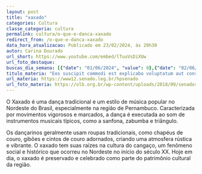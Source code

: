 ```yaml
---
layout: post
title: "xaxado"
categories: Cultura
classe_categoria: cultura
permalink: cultura/o-que-e-danca-xaxado
redirect_from: /o-que-e-danca-xaxado
data_hora_atualizacao: Publicado em 23/02/2024, às 20h30
autor: Carina Dourado
url_short: https://www.youtube.com/embed/lTuuVsDiXUw
url_foto_destaque: 
buscas_dia_semana: [{"date": "01/06/2024", "value": 0},{"date": "02/06/2024", "value": 0},{"date": "03/06/2024", "value": 0},{"date": "04/06/2024", "value": 5},{"date": "05/06/2024", "value": 20},{"date": "06/06/2024", "value": 30},{"date": "07/06/2024", "value": 15}]
titulo_materia: "Eos suscipit commodi est explicabo voluptatum aut consequatur"
url_materia: https://www12.senado.leg.br/hpsenado
url_foto_materia: https://olb.org.br/wp-content/uploads/2018/09/senador.jpg
---
```

O Xaxado é uma dança tradicional e um estilo de música popular no Nordeste do Brasil, especialmente na região de Pernambuco. Caracterizada por movimentos vigorosos e marcados, a dança é executada ao som de instrumentos musicais típicos, como a sanfona, zabumba e triângulo. 

Os dançarinos geralmente usam roupas tradicionais, como chapéus de couro, gibões e cintos de couro adornados, criando uma atmosfera rústica e vibrante. O xaxado tem suas raízes na cultura do cangaço, um fenômeno social e histórico que ocorreu no Nordeste no início do século XX. Hoje em dia, o xaxado é preservado e celebrado como parte do patrimônio cultural da região.

